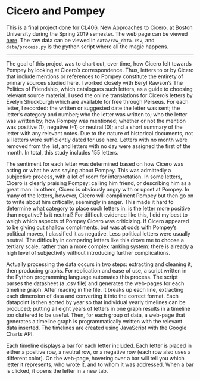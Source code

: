 # Cicero and Pompey
This is a final project done for CL406, New Approaches to Cicero, at Boston University during the Spring 2019 semester. The web page can be viewed [here](https://hkennedy.github.io/cicero-and-pompey/). The raw data can be viewed in `data/raw_data.csv`, and `data/process.py` is the python script where all the magic happens.

-----------------

The goal of this project was to chart out, over time, how Cicero felt towards Pompey by looking at Cicero’s correspondence. Thus, letters to or by Cicero that include mentions or references to Pompey constitute the entirety of primary sources studied here. I worked closely with Beryl Rawson’s The Politics of Friendship, which catalogues such letters, as a guide to choosing relevant source material. I used the online translations for Cicero’s letters by Evelyn Shuckburgh which are available for free through Perseus. For each letter, I recorded: the written or suggested date the letter was sent; the letter’s category and number; who the letter was written to; who the letter was written by; how Pompey was mentioned; whether or not the mention was positive (1), negative (-1) or neutral (0); and a short summary of the letter with any relevant notes. Due to the nature of historical documents, not all letters were sufficiently dated for use here. Letters with no month were removed from the list, and letters with no day were assigned the first of the month. In total, this study includes 155 letters.


The sentiment for each letter was determined based on how Cicero was acting or what he was saying about Pompey. This was admittedly a subjective process, with a lot of room for interpretation. In some letters, Cicero is clearly praising Pompey: calling him friend, or describing him as a great man. In others, Cicero is obviously angry with or upset at Pompey. In many of the letters, however, Cicero will compliment Pompey but then go on to write about him critically, seemingly in anger. This made it hard to determine what category to place such letters in: is the letter more positive than negative? Is it neutral? For difficult evidence like this, I did my best to weigh which aspects of Pompey Cicero was criticizing. If Cicero appeared to be giving out shallow compliments, but was at odds with Pompey’s political moves, I classified it as negative. Less political letters were usually neutral. The difficulty in comparing letters like this drove me to choose a tertiary scale, rather than a more complex ranking system: there is already a high level of subjectivity without introducing further complications.


Actually processing the data occurs in two steps: extracting and cleaning it, then producing graphs. For replication and ease of use, a script written in the Python programming language automates this process. The script parses the datasheet (a .csv file) and generates the web-pages for each timeline graph. After reading in the file, it breaks up each line, extracting each dimension of data and converting it into the correct format. Each datapoint is then sorted by year so that individual yearly timelines can be produced; putting all eight years of letters in one graph results in a timeline too cluttered to be useful. Then, for each group of data, a web-page that generates a timeline graph is programmatically written with the relevant data inserted. The timelines are created using JavaScript with the Google Charts API.
    
    
Each timeline displays a bar for each letter included. Each letter is placed in either a positive row, a neutral row, or a negative row (each row also uses a different color). On the web-page, hovering over a bar will tell you which letter it represents, who wrote it, and to whom it was addressed. When a bar is clicked, it opens the letter in a new tab.
